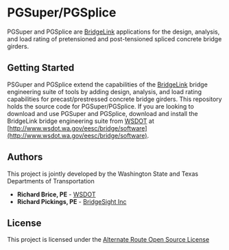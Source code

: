 # PGSuper/PGSplice

PGSuper and PGSplice are [BridgeLink](https://github.com/WSDOT/BridgeLink) applications for the design, analysis, and load rating of pretensioned and post-tensioned spliced concrete bridge girders.

## Getting Started

PSGuper and PGSplice extend the capabilities of the [BridgeLink](https://github.com/WSDOT/BridgeLink) bridge engineering suite of tools by adding design, analysis, and load rating capabilities for precast/prestressed concrete bridge girders.  This repository holds the source code for PGSuper/PGSplice. If you are looking to download and use PGSuper and PGSplice, download and install the BridgeLink bridge engineering suite from [WSDOT](http://www.wsdot.wa.gov) at [http://www.wsdot.wa.gov/eesc/bridge/software](http://www.wsdot.wa.gov/eesc/bridge/software).



## Authors

This project is jointly developed by the Washington State and Texas Departments of Transportation

* **Richard Brice, PE** - [WSDOT](https://github.com/RickBrice)
* **Richard Pickings, PE** - [BridgeSight Inc](http://www.bridgesight.com)

## License

This project is licensed under the [Alternate Route Open Source License](http://www.wsdot.wa.gov/eesc/bridge/alternateroute/arosl.htm)
